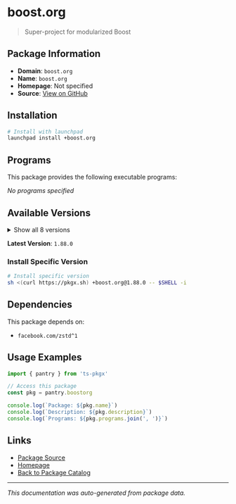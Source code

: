 # boost.org

> Super-project for modularized Boost

## Package Information

- **Domain**: `boost.org`
- **Name**: `boost.org`
- **Homepage**: Not specified
- **Source**: [View on GitHub](https://github.com/pkgxdev/pantry/tree/main/projects/boost.org/package.yml)

## Installation

```bash
# Install with launchpad
launchpad install +boost.org
```

## Programs

This package provides the following executable programs:

*No programs specified*

## Available Versions

<details>
<summary>Show all 8 versions</summary>

- `1.88.0`, `1.87.0`, `1.86.0`, `1.85.0`, `1.84.0`
- `1.83.0`, `1.82.0`, `1.81.0`

</details>

**Latest Version**: `1.88.0`

### Install Specific Version

```bash
# Install specific version
sh <(curl https://pkgx.sh) +boost.org@1.88.0 -- $SHELL -i
```

## Dependencies

This package depends on:

- `facebook.com/zstd^1`

## Usage Examples

```typescript
import { pantry } from 'ts-pkgx'

// Access this package
const pkg = pantry.boostorg

console.log(`Package: ${pkg.name}`)
console.log(`Description: ${pkg.description}`)
console.log(`Programs: ${pkg.programs.join(', ')}`)
```

## Links

- [Package Source](https://github.com/pkgxdev/pantry/tree/main/projects/boost.org/package.yml)
- [Homepage](#)
- [Back to Package Catalog](../package-catalog.md)

---

*This documentation was auto-generated from package data.*
